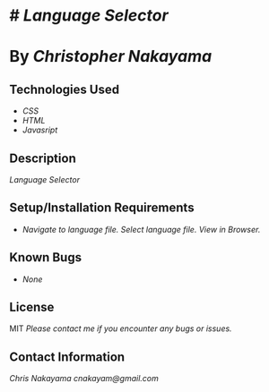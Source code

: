 # # _Language Selector_

# By _**Christopher Nakayama**_

## Technologies Used

* _CSS_
* _HTML_
* _Javasript_


## Description

_Language Selector_

## Setup/Installation Requirements

* _Navigate to language file. Select language file. View in Browser._
## Known Bugs
* _None_
## License
MIT
_Please contact me if you encounter any bugs or issues._

## Contact Information

_Chris Nakayama cnakayam@gmail.com_
